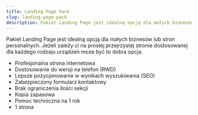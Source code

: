 ```yaml
---
title: Landing Page Pack
slug: landing-page-pack
description: Pakiet Landing Page jest idealną opcją dla małych biznesów lub stron personalnych. Jeżeli zależy ci na prostej przejrzystej stronie dostosowanej dla każdego rodzaju urządzeń moze być to dobra opcja.
---
```


Pakiet Landing Page jest idealną opcją dla małych biznesów lub stron personalnych. Jeżeli zależy ci na prostej przejrzystej stronie dostosowanej dla każdego rodzaju urządzeń moze być to dobra opcja.

- Profesjonalna strona internetowa
- Dostosowanie do wersji na telefon (RWD)
- Lepsze pozycjonowanie w wynikach wyszukiwania (SEO)
- Zabezpieczony formularz kontaktowy
- Brak ograniczenia ilości sekcji
- Kopia zapasowa
- Pomoc techniczna na 1 rok
- 1 strona
